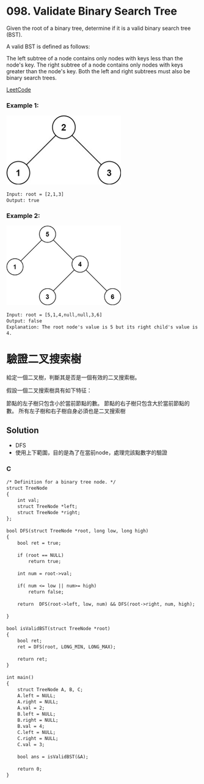 # 098. Validate Binary Search Tree

Given the root of a binary tree, determine if it is a valid binary search tree (BST).

A valid BST is defined as follows:

The left subtree of a node contains only nodes with keys less than the node's key.
The right subtree of a node contains only nodes with keys greater than the node's key.
Both the left and right subtrees must also be binary search trees.

[LeetCode](https://leetcode.com/problems/validate-binary-search-tree)  

### Example 1:
<img src="img/098_q1.jpg" width = "300"/>

```
Input: root = [2,1,3]
Output: true
```
### Example 2:
<img src="img/098_q2.jpg" width = "300"/>

```
Input: root = [5,1,4,null,null,3,6]
Output: false
Explanation: The root node's value is 5 but its right child's value is 4.
```

#  驗證二叉搜索樹
給定一個二叉樹，判斷其是否是一個有效的二叉搜索樹。

假設一個二叉搜索樹具有如下特征：

節點的左子樹只包含小於當前節點的數。
節點的右子樹只包含大於當前節點的數。
所有左子樹和右子樹自身必須也是二叉搜索樹

## Solution
* DFS
* 使用上下範圍，目的是為了在當前node，處理完該點數字的驗證


### C

```
/* Definition for a binary tree node. */
struct TreeNode
{
    int val;
    struct TreeNode *left;
    struct TreeNode *right;
};

bool DFS(struct TreeNode *root, long low, long high)
{
    bool ret = true;

    if (root == NULL)
        return true;

    int num = root->val;

    if( num <= low || num>= high)
        return false;

    return  DFS(root->left, low, num) && DFS(root->right, num, high);

}

bool isValidBST(struct TreeNode *root)
{
    bool ret;
    ret = DFS(root, LONG_MIN, LONG_MAX);

    return ret;
}

int main()
{
    struct TreeNode A, B, C;
    A.left = NULL;
    A.right = NULL;
    A.val = 2;
    B.left = NULL;
    B.right = NULL;
    B.val = 4;
    C.left = NULL;
    C.right = NULL;
    C.val = 3;

    bool ans = isValidBST(&A);

    return 0;
}
```
